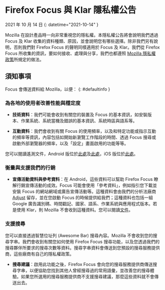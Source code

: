 ﻿# Firefox Focus 與 Klar 隱私權公告

2021 年 10 月 14 日
{: datetime="2021-10-14" }

Mozilla 在設計產品時一向非常重視您的隱私權。本隱私權公告將會說明我們透過 Focus 及 Klar 收集的資料種類、原因，並會說明您有哪些選擇。除非我們另有說明，否則我們對 Firefox Focus 的聲明同樣適用於 Focus 及 Klar。我們從 Firefox Focus 所收集的資訊，要如何接收、處理與分享，我們也都遵照 [Mozilla 隱私權政策](https://www.mozilla.org/privacy/)所規定的做法。

## 須知事項

Focus 會傳送資料給 Mozilla，以便：
{: #defaultinfo }

### 為各地的使用者改善性能與穩定度

* __技術資料__：我們可能會收到有關您的裝置及 Focus 的基本資訊，如安裝版本、作業系統、系統當機及錯誤的基本資訊、系統時區與語系等。

* __互動資料__：我們會收到有關 Focus 的使用頻率，以及和特定功能或指示互動的頻率等資訊，內容包括如開始新瀏覽工作階段的時間、透過 Focus 搜尋或啟動外部瀏覽器的頻率，以及「設定」畫面啟用的功能等等。

您可以閱讀遙測文件，Android 版位於[此處](https://github.com/mozilla-mobile/focus-android/blob/main/docs/Telemetry.md)及[此處](https://dictionary.telemetry.mozilla.org/apps/focus_android)，iOS 版位於[此處](https://dictionary.telemetry.mozilla.org/apps/focus_ios)。

### 衡量與支援我們的行銷

* __宣傳活動資料與參考資料__：在 Android，這些資料可以幫助 Firefox Focus 瞭解行銷宣傳活動的成效。Focus 可能會使用「參考資料」，例如指引您下載並安裝 Focus 的網站網域或廣告宣傳活動等。這種資料會由我們的分析法廠商 [Adjust](https://www.adjust.com/terms/privacy-policy/) 留存，並在您啟動 Focus 的時候提供給我們；這種資料也包括一組 Google 廣告識別碼、時間戳記、國家、語系、作業系統與應用程式版本。若是使用 Klar，則 Mozilla 不會收到這種資料。您可以閱讀[文件](https://github.com/mozilla-mobile/focus-android/wiki/Adjust-Usage)。

### 支援搜尋

您可以直接透過智慧位址列 (Awesome Bar) 搜尋內容。Mozilla 不會收到您的搜尋字串。我們會收到有關您如何使用 Firefox Focus 搜尋功能，以及您透過我們的搜尋夥伴所要求的搜尋次數等資料。搜尋字串資料會傳送到您預設的搜尋服務提供商，這些廠商有自己的隱私權政策。

* __搜尋建議__：啟用此功能之後，Firefox Focus 會向您的搜尋服務提供商傳送搜尋字串，以便協助您找到其他人曾經搜尋過的常用語彙，並改善您的搜尋體驗。如果您所選用的搜尋服務提供商不支援搜尋建議，那麼這些資料就不會傳送出去。
